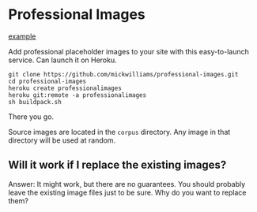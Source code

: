 # Professional Images

[example](https://professionalimages.herokuapp.com/500x500.jpg)

Add professional placeholder images to your site with this easy-to-launch service. Can launch it on Heroku.

```
git clone https://github.com/mickwilliams/professional-images.git
cd professional-images
heroku create professionalimages
heroku git:remote -a professionalimages
sh buildpack.sh
```

There you go.

Source images are located in the `corpus` directory. Any image in that directory will be used at random.

## Will it work if I replace the existing images?

Answer: It might work, but there are no guarantees. You should probably leave the existing image files just to be sure. Why do you want to replace them?
